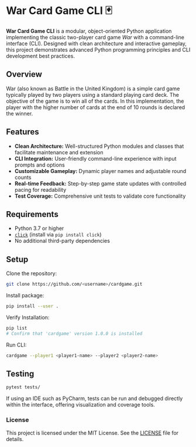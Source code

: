 # War Card Game CLI 🃏
**War Card Game CLI** is a modular, object-oriented Python application implementing the classic two-player card game *War* with a command-line interface (CLI). Designed with clean architecture and interactive gameplay, this project demonstrates advanced Python programming principles and CLI development best practices.

## Overview
War (also known as Battle in the United Kingdom) is a simple card game typically played by two players using a standard playing card deck. The objective of the game is to win all of the cards. In this implementation, the player with the higher number of cards at the end of 10 rounds is declared the winner.


## Features
- **Clean Architecture:** Well-structured Python modules and classes that facilitate maintenance and extension  
- **CLI Integration:** User-friendly command-line experience with input prompts and options  
- **Customizable Gameplay:** Dynamic player names and adjustable round counts  
- **Real-time Feedback:** Step-by-step game state updates with controlled pacing for readability  
- **Test Coverage:** Comprehensive unit tests to validate core functionality

## Requirements
- Python 3.7 or higher  
- [`click`](https://pypi.org/project/click/) (install via `pip install click`)  
- No additional third-party dependencies  

## Setup
Clone the repository:
```bash
git clone https://github.com/<username>/cardgame.git
```
Install package:
```bash
pip install --user .
```

Verify Installation:
```bash
pip list
# Confirm that 'cardgame' version 1.0.0 is installed
```

Run CLI:
```bash
cardgame --player1 <player1-name> --player2 <player2-name> 
```

## Testing
```bash
pytest tests/
```
If using an IDE such as PyCharm, tests can be run and debugged directly within the interface, offering visualization and coverage tools.

### License
This project is licensed under the MIT License. See the [LICENSE](LICENSE.md) file for details.
